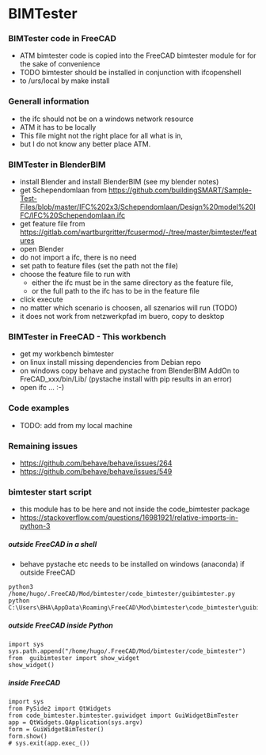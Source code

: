 # BIMTester
### BIMTester code in FreeCAD
+ ATM bimtester code is copied into the FreeCAD bimtester module for for the sake of convenience
+ TODO bimtester should be installed in conjunction with ifcopenshell
+ to /urs/local by make install

### Generall information
+ the ifc should not be on a windows network resource
+ ATM it has to be locally
+ This file might not the right place for all what is in,
+ but I do not know any better place ATM.


### BIMTester in BlenderBIM
+ install Blender and install BlenderBIM (see my blender notes)
+ get Schependomlaan from https://github.com/buildingSMART/Sample-Test-Files/blob/master/IFC%202x3/Schependomlaan/Design%20model%20IFC/IFC%20Schependomlaan.ifc
+ get feature file from https://gitlab.com/wartburgritter/fcusermod/-/tree/master/bimtester/features
+ open Blender
+ do not import a ifc, there is no need
+ set path to feature files (set the path not the file)
+ choose the feature file to run with
   + either the ifc must be in the same directory as the feature file,
   + or the full path to the ifc has to be in the feature file
+ click execute
+ no matter which scenario is choosen, all szenarios will run (TODO)
+ it does not work from netzwerkpfad im buero, copy to desktop


### BIMTester in FreeCAD - This workbench
+ get my workbench bimtester
+ on linux install missing dependencies from Debian repo
+ on windows copy behave and pystache from BlenderBIM AddOn to FreCAD_xxx/bin/Lib/ (pystache install with pip results in an error)
+ open ifc ... :-)


### Code examples
+ TODO: add from my local machine


### Remaining issues
+ https://github.com/behave/behave/issues/264
+ https://github.com/behave/behave/issues/549


### bimtester start script
+ this module has to be here and not inside the code_bimtester package
+ https://stackoverflow.com/questions/16981921/relative-imports-in-python-3

##### outside FreeCAD in a shell
+ behave pystache etc needs to be installed on windows (anaconda) if outside FreeCAD
```
python3 /home/hugo/.FreeCAD/Mod/bimtester/code_bimtester/guibimtester.py
python C:\Users\BHA\AppData\Roaming\FreeCAD\Mod\bimtester\code_bimtester\guibimtester.py
```

##### outside FreeCAD inside Python
```
import sys
sys.path.append("/home/hugo/.FreeCAD/Mod/bimtester/code_bimtester")
from  guibimtester import show_widget
show_widget()
```

##### inside FreeCAD
```
import sys
from PySide2 import QtWidgets
from code_bimtester.bimtester.guiwidget import GuiWidgetBimTester
app = QtWidgets.QApplication(sys.argv)
form = GuiWidgetBimTester()
form.show()
# sys.exit(app.exec_())
```
